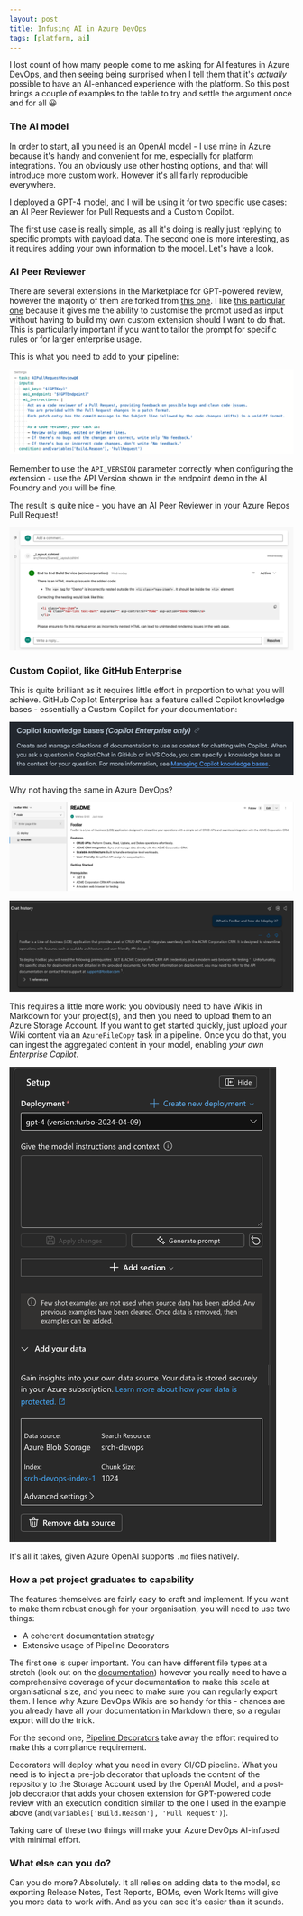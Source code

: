 ```yaml
---
layout: post
title: Infusing AI in Azure DevOps
tags: [platform, ai]
---
```

I lost count of how many people come to me asking for AI features in Azure DevOps, and then seeing being surprised when I tell them that it's _actually_ possible to have an AI-enhanced experience with the platform. So this post brings a couple of examples to the table to try and settle the argument once and for all 😀

### The AI model
In order to start, all you need is an OpenAI model - I use mine in Azure because it's handy and convenient for me, especially for platform integrations. You an obviously use other hosting options, and that will introduce more custom work. However it's all fairly reproducible everywhere.

I deployed a GPT-4 model, and I will be using it for two specific use cases: an AI Peer Reviewer for Pull Requests and a Custom Copilot. 

The first use case is really simple, as all it's doing is really just replying to specific prompts with payload data. The second one is more interesting, as it requires adding your own information to the model. Let's have a look.

### AI Peer Reviewer
There are several extensions in the Marketplace for GPT-powered review, however the majority of them are forked from [this one](https://marketplace.visualstudio.com/items?itemName=mustaphalarhrouch.GPTPullRequestReview). I like [this particular one](https://marketplace.visualstudio.com/items?itemName=97Saundersj.AIPullRequestReview&targetId=f48ed84a-f011-41dd-a100-78d49cf2ca38&utm_source=vstsproduct&utm_medium=ExtHubManageList) because it gives me the ability to customise the prompt used as input without having to build my own custom extension should I want to do that. This is particularly important if you want to tailor the prompt for specific rules or for larger enterprise usage.

This is what you need to add to your pipeline:

![](/images/posts/2025-05-03-17-02-56.png)

Remember to use the `API_VERSION` parameter correctly when configuring the extension - use the API Version shown in the endpoint demo in the AI Foundry and you will be fine.

The result is quite nice - you have an AI Peer Reviewer in your Azure Repos Pull Request!

![](/images/posts//2025-05-03-17-13-29.png)

### Custom Copilot, like GitHub Enterprise
This is quite brilliant as it requires little effort in proportion to what you will achieve. GitHub Copilot Enterprise has a feature called Copilot knowledge bases - essentially a Custom Copilot for your documentation:

![](/images/posts/2025-05-03-17-21-20.png)

Why not having the same in Azure DevOps?

![](/images/posts/2025-05-03-18-21-30.png)

![](/images/posts/2025-05-03-18-22-12.png)

This requires a little more work: you obviously need to have Wikis in Markdown for your project(s), and then you need to upload them to an Azure Storage Account. If you want to get started quickly, just upload your Wiki content via an `AzureFileCopy` task in a pipeline. Once you do that, you can ingest the aggregated content in your model, enabling _your own Enterprise Copilot_.

![](/images/posts/2025-05-03-18-26-57.png)

It's all it takes, given Azure OpenAI supports `.md` files natively.

### How a pet project graduates to capability
The features themselves are fairly easy to craft and implement. If you want to make them robust enough for your organisation, you will need to use two things:

- A coherent documentation strategy
- Extensive usage of Pipeline Decorators

The first one is super important. You can have different file types at a stretch (look out on the [documentation](https://learn.microsoft.com/en-us/azure/ai-services/openai/concepts/use-your-data?tabs=web-pages%2Ccopilot#data-formats-and-file-types)) however you really need to have a comprehensive coverage of your documentation to make this scale at organisational size, and you need to make sure you can regularly export them. Hence why Azure DevOps Wikis are so handy for this - chances are you already have all your documentation in Markdown there, so a regular export will do the trick.

For the second one, [Pipeline Decorators](https://learn.microsoft.com/en-us/azure/devops/extend/develop/add-pipeline-decorator?view=azure-devops) take away the effort required to make this a compliance requirement. 

Decorators will deploy what you need in every CI/CD pipeline. What you need is to inject a pre-job decorator that uploads the content of the repository to the Storage Account used by the OpenAI Model, and a post-job decorator that adds your chosen extension for GPT-powered code review with an execution condition similar to the one I used in the example above (`and(variables['Build.Reason'], 'Pull Request')`). 

Taking care of these two things will make your Azure DevOps AI-infused with minimal effort. 

### What else can you do? 
Can you do more? Absolutely. It all relies on adding data to the model, so exporting Release Notes, Test Reports, BOMs, even Work Items will give you more data to work with. And as you can see it's easier than it sounds.